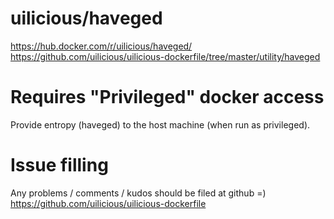 # uilicious/haveged

https://hub.docker.com/r/uilicious/haveged/
https://github.com/uilicious/uilicious-dockerfile/tree/master/utility/haveged

# Requires "Privileged" docker access

Provide entropy (haveged) to the host machine (when run as privileged).

# Issue filling

Any problems / comments / kudos should be filed at github =)
https://github.com/uilicious/uilicious-dockerfile
